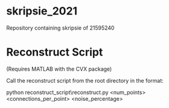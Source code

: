 # skripsie_2021
Repository containing skripsie of 21595240

# Reconstruct Script
(Requires MATLAB with the CVX package)

Call the reconstruct script from the root directory in the format:

python reconstruct_script\reconstruct.py <num_points> <connections_per_point> <noise_percentage>
